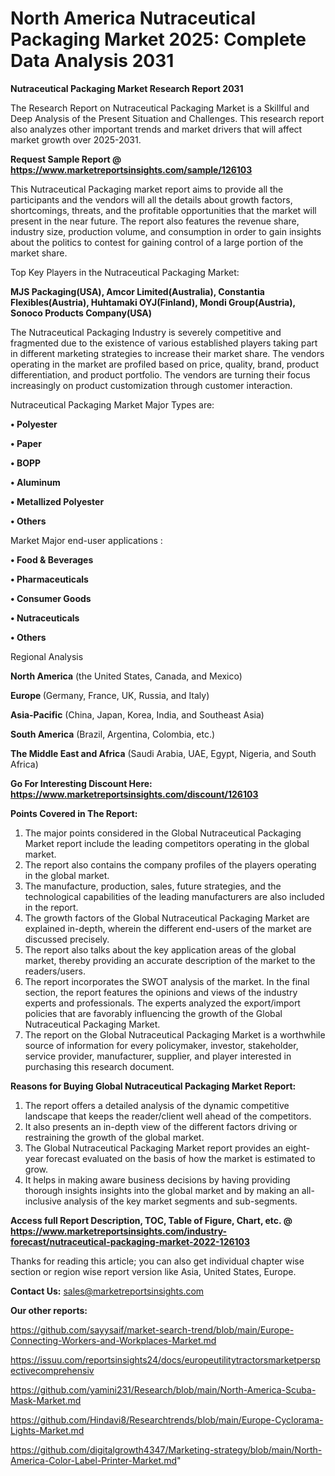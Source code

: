 # North America Nutraceutical Packaging Market 2025: Complete Data Analysis 2031

<strong>Nutraceutical Packaging Market Research Report 2031</strong>

The Research Report on Nutraceutical Packaging Market is a Skillful and Deep Analysis of the Present Situation and Challenges. This research report also analyzes other important trends and market drivers that will affect market growth over 2025-2031.

<strong>Request Sample Report @ <a href=https://www.marketreportsinsights.com/sample/126103>https://www.marketreportsinsights.com/sample/126103</a></strong>

This Nutraceutical Packaging market report aims to provide all the participants and the vendors will all the details about growth factors, shortcomings, threats, and the profitable opportunities that the market will present in the near future. The report also features the revenue share, industry size, production volume, and consumption in order to gain insights about the politics to contest for gaining control of a large portion of the market share.

Top Key Players in the Nutraceutical Packaging Market:

<strong>MJS Packaging(USA), Amcor Limited(Australia), Constantia Flexibles(Austria), Huhtamaki OYJ(Finland), Mondi Group(Austria), Sonoco Products Company(USA)</strong>

The Nutraceutical Packaging Industry is severely competitive and fragmented due to the existence of various established players taking part in different marketing strategies to increase their market share. The vendors operating in the market are profiled based on price, quality, brand, product differentiation, and product portfolio. The vendors are turning their focus increasingly on product customization through customer interaction.

Nutraceutical Packaging Market Major Types are:

<strong>• Polyester

• Paper

• BOPP

• Aluminum

• Metallized Polyester

• Others</strong>

Market Major end-user applications :

<strong>• Food & Beverages

• Pharmaceuticals

• Consumer Goods

• Nutraceuticals

• Others</strong>

Regional Analysis

</u><strong><b>North America</b></strong> (the United States, Canada, and Mexico)

<strong><b>Europe </b></strong>(Germany, France, UK, Russia, and Italy)

<strong><b>Asia-Pacific</b></strong> (China, Japan, Korea, India, and Southeast Asia)

<strong><b>South America</b></strong> (Brazil, Argentina, Colombia, etc.)

<strong><b>The Middle East and Africa</b></strong> (Saudi Arabia, UAE, Egypt, Nigeria, and South Africa)

<strong>Go For Interesting Discount Here: <a href=https://www.marketreportsinsights.com/discount/126103>https://www.marketreportsinsights.com/discount/126103</a></strong>

<strong>Points Covered in The Report:</strong>
<ol>
  <li>The major points considered in the Global Nutraceutical Packaging Market report include the leading competitors operating in the global market.</li>
  <li>The report also contains the company profiles of the players operating in the global market.</li>
  <li>The manufacture, production, sales, future strategies, and the technological capabilities of the leading manufacturers are also included in the report.</li>
  <li>The growth factors of the Global Nutraceutical Packaging Market are explained in-depth, wherein the different end-users of the market are discussed precisely.</li>
  <li>The report also talks about the key application areas of the global market, thereby providing an accurate description of the market to the readers/users.</li>
  <li>The report incorporates the SWOT analysis of the market. In the final section, the report features the opinions and views of the industry experts and professionals. The experts analyzed the export/import policies that are favorably influencing the growth of the Global Nutraceutical Packaging Market.</li>
  <li>The report on the Global Nutraceutical Packaging Market is a worthwhile source of information for every policymaker, investor, stakeholder, service provider, manufacturer, supplier, and player interested in purchasing this research document.</li>
</ol>
<strong>Reasons for Buying Global Nutraceutical Packaging Market Report:</strong>

<ol>
  <li>The report offers a detailed analysis of the dynamic competitive landscape that keeps the reader/client well ahead of the competitors.</li>
  <li>It also presents an in-depth view of the different factors driving or restraining the growth of the global market.</li>
  <li>The Global Nutraceutical Packaging Market report provides an eight-year forecast evaluated on the basis of how the market is estimated to grow.</li>
  <li>It helps in making aware business decisions by having providing thorough insights insights into the global market and by making an all-inclusive analysis of the key market segments and sub-segments.</li>
</ol>
<strong>Access full Report Description, TOC, Table of Figure, Chart, etc. @ <a href=https://www.marketreportsinsights.com/industry-forecast/nutraceutical-packaging-market-2022-126103>https://www.marketreportsinsights.com/industry-forecast/nutraceutical-packaging-market-2022-126103</a></strong>


Thanks for reading this article; you can also get individual chapter wise section or region wise report version like Asia, United States, Europe.

<strong>Contact Us:</strong>
sales@marketreportsinsights.com

<strong>Our other reports:</strong>

<a href=https://github.com/sayysaif/market-search-trend/blob/main/Europe-Connecting-Workers-and-Workplaces-Market.md>https://github.com/sayysaif/market-search-trend/blob/main/Europe-Connecting-Workers-and-Workplaces-Market.md</a>

<a href=https://issuu.com/reportsinsights24/docs/europeutilitytractorsmarketperspectivecomprehensiv>https://issuu.com/reportsinsights24/docs/europeutilitytractorsmarketperspectivecomprehensiv</a>

<a href=https://github.com/yamini231/Research/blob/main/North-America-Scuba-Mask-Market.md>https://github.com/yamini231/Research/blob/main/North-America-Scuba-Mask-Market.md</a>

<a href=https://github.com/Hindavi8/Researchtrends/blob/main/Europe-Cyclorama-Lights-Market.md>https://github.com/Hindavi8/Researchtrends/blob/main/Europe-Cyclorama-Lights-Market.md</a>

<a href=https://github.com/digitalgrowth4347/Marketing-strategy/blob/main/North-America-Color-Label-Printer-Market.md>https://github.com/digitalgrowth4347/Marketing-strategy/blob/main/North-America-Color-Label-Printer-Market.md</a>"
